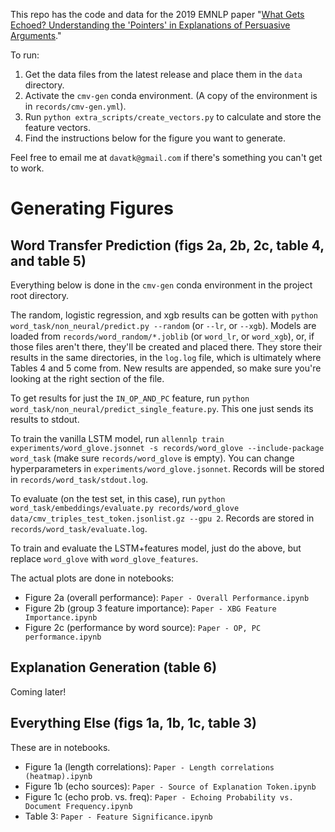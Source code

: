 This repo has the code and data for the 2019 EMNLP paper "[What Gets Echoed? Understanding the 'Pointers' in Explanations of Persuasive Arguments](https://chenhaot.com/papers/explanation-pointers.html)."

To run:
1. Get the data files from the latest release and place them in the `data` directory.
2. Activate the `cmv-gen` conda environment. (A copy of the environment is in `records/cmv-gen.yml`).
3. Run `python extra_scripts/create_vectors.py` to calculate and store the feature vectors.
4. Find the instructions below for the figure you want to generate.

Feel free to email me at `davatk@gmail.com` if there's something you can't get to work.

# Generating Figures
## Word Transfer Prediction (figs 2a, 2b, 2c, table 4, and table 5)
Everything below is done in the `cmv-gen` conda environment in the project root directory.

The random, logistic regression, and xgb results can be gotten with `python word_task/non_neural/predict.py --random` (or `--lr`, or `--xgb`). Models are loaded from `records/word_random/*.joblib` (or `word_lr`, or `word_xgb`), or, if those files aren't there, they'll be created and placed there. They store their results in the same directories, in the `log.log` file, which is ultimately where Tables 4 and 5 come from. New results are appended, so make sure you're looking at the right section of the file.

To get results for just the `IN_OP_AND_PC` feature, run `python word_task/non_neural/predict_single_feature.py`. This one just sends its results to stdout.

To train the vanilla LSTM model, run `allennlp train experiments/word_glove.jsonnet -s records/word_glove --include-package word_task` (make sure `records/word_glove` is empty). You can change hyperparameters in `experiments/word_glove.jsonnet`. Records will be stored in `records/word_task/stdout.log`.

To evaluate (on the test set, in this case), run `python word_task/embeddings/evaluate.py records/word_glove data/cmv_triples_test_token.jsonlist.gz --gpu 2`. Records are stored in `records/word_task/evaluate.log`.

To train and evaluate the LSTM+features model, just do the above, but replace `word_glove` with `word_glove_features`.

The actual plots are done in notebooks:
* Figure 2a (overall performance): `Paper - Overall Performance.ipynb`
* Figure 2b (group 3 feature importance): `Paper - XBG Feature Importance.ipynb`
* Figure 2c (performance by word source): `Paper - OP, PC performance.ipynb`
## Explanation Generation (table 6)
Coming later!
## Everything Else (figs 1a, 1b, 1c, table 3)
These are in notebooks.

* Figure 1a (length correlations): `Paper - Length correlations (heatmap).ipynb`
* Figure 1b (echo sources): `Paper - Source of Explanation Token.ipynb`
* Figure 1c (echo prob. vs. freq): `Paper - Echoing Probability vs. Document Frequency.ipynb`
* Table 3: `Paper - Feature Significance.ipynb`
